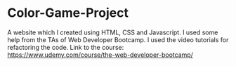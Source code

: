 # Color-Game-Project
A website which I created using HTML, CSS and Javascript.
I used some help from the TAs of Web Developer Bootcamp. I used the video tutorials for refactoring the code.
Link to the course: https://www.udemy.com/course/the-web-developer-bootcamp/
